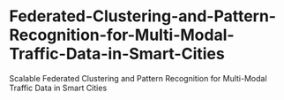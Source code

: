 # Federated-Clustering-and-Pattern-Recognition-for-Multi-Modal-Traffic-Data-in-Smart-Cities
Scalable Federated Clustering and Pattern Recognition for Multi-Modal Traffic Data in Smart Cities
